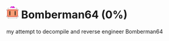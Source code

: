 # <img src="https://github.com/tailscreatesstuff32/Bomberman_64/blob/master/imgs/file304.00130.ci4.png" width="32" height="32"> Bomberman64 (0%)

my attempt to decompile and reverse engineer Bomberman64
